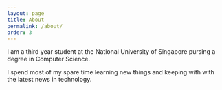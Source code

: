 ```yaml
---
layout: page
title: About
permalink: /about/
order: 3
---
```


I am a third year student at the National University of Singapore pursing a degree in Computer Science.

I spend most of my spare time learning new things and keeping with with the latest news in technology.




